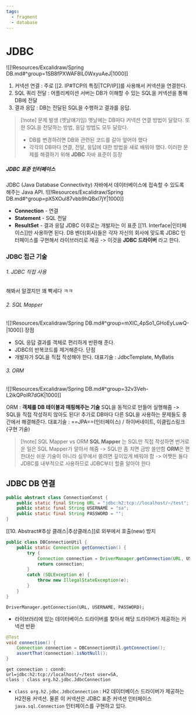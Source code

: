 ```yaml
---
tags:
  - fragment
  - database
---
```

# JDBC
![[!Resources/Excalidraw/Spring DB.md#^group=1SB8fPXWAF8IL0WxyuAeJ|1000]]
1. 커넥션 연결 : 주로 [[2. IP#TCP의 특징|TCP/IP]]를 사용해서 커넥션을 연결한다.
2. SQL 쿼리 전달 : 어플리케이션 서버는 DB가 이해할 수 있는 SQL을 커넥션을 통해 DB에 전달
3. 결과 응답 : DB는 전달된 SQL을 수행하고 결과를 응답. 

> [!note] 문제 발생 (옛날얘기임)
> 옛날에는 DB마다 커넥션 연결 방법이 달랐다. 또한 SQL을 전달하는 방법, 응답 방법도 모두 달랐다.
> - DB를 변경하려면 DB와 관련된 코드를 갈아 엎어야 했다
> - 각각의 DB마다 연결, 전달, 응답에 대한 방법을 새로 배워야 했다.
> 이러한 문제를 해결하기 위해 **JDBC** 자바 표준이 등장

##### JDBC 표준 인터페이스
JDBC (Java Database Connectivity) 
자바에서 데이터베이스에 접속할 수 있도록 해주는 Java API. 
![[!Resources/Excalidraw/Spring DB.md#^group=pX5XOul87vbb9hQBxl7jY|1000]]
- **Connection** - 연결
- **Statement** - SQL 전달
- **ResultSet** - 결과 응답
JDBC 이후로는 개발자는 이 표준 [[11. Interface|인터페이스]]만 사용하면 된다.
DB 벤더(회사)들은 각자 자신의 회사에 맞도록 JDBC 인터페이스를 구현해서 라이브러리로 제공
-> 이것을 **JDBC 드라이버** 라고 한다.


### JDBC 접근 기술
###### 1. JDBC 직접 사용
해봐서 알겠지만 꽤 빡세다 ㅋㅋ

###### 2. SQL Mapper
![[!Resources/Excalidraw/Spring DB.md#^group=mXIC_4pSo1_GHoEyLuwQ-|1000]]
장점 
- SQL 응답 결과를 객체로 편리하게 반환해 준다.
- JDBC의 반복코드를 제거해준다.
단점
- 개발자가 SQL을 직접 작성해야 한다. 
대표기술 : JdbcTemplate, MyBatis
###### 3. ORM
![[!Resources/Excalidraw/Spring DB.md#^group=32v3Veh-L2ikQPoIR7dGK|1000]]


ORM : **객체를 DB 테이블과 매핑해주는 기술** 
SQL을 동적으로 만들어 실행해줌 -> SQL을 직접 작성하지 않아도 된다!
추가로 DB마다 다른 SQL을 사용하는 문제들도 중간에서 해결해준다.
대표기술 : ==JPA==(인터페이스) / 하이버네이트, 이클립스링크 (구현 기술)

> [!note] SQL Mapper vs ORM
> **SQL Mapper** 는 SQL만 직접 작성하면  번거로운 일은 SQL Mapper가 알아서 해줌 -> SQL만 좀 치면 금방 쓸만함
> **ORM**은 편한대신 쉬운 기술이 아니라 실무에서 쓸려면 깊이있게 배워야 함
> -> 어쨋든 둘다 JDBC를 내부적으로 사용하므로 JDBC부터 할줄 알아야 한다

## JDBC DB 연결

```java
public abstract class ConnectionConst {  
    public static final String URL = "jdbc:h2:tcp://localhost/~/test";  
    public static final String USERNAME = "sa";  
    public static final String PASSWORD = "";  
}
```
[[10. Abstract#추상 클래스|추상클래스]]로 외부에서 호출(new) 방지

```java hl:4
public class DBConnectionUtil {  
    public static Connection getConnection() {  
        try {  
            Connection connection = DriverManager.getConnection(URL, USERNAME, PASSWORD); 
            return connection;  
        }        
        catch (SQLException e) {  
            throw new IllegalStateException(e);  
        }    
    }
}
```
`DriverManager.getConnection(URL, USERNAME, PASSWORD);`
- 라이브러리에 있는 데이터베이스 드라이버를 찾아서 해당 드라이버가 제공하는 커넥션 반환

```java title:TEST
@Test  
void connection() {  
    Connection connection = DBConnectionUtil.getConnection();  
    assertThat(connection).isNotNull();  
}
```

```result
get connection : conn0: 
url=jdbc:h2:tcp://localhost/~/test user=SA, 
class : class org.h2.jdbc.JdbcConnection
```
- `class org.h2.jdbc.JdbcConnection` : H2 데이터베이스 드라이버가 제공하는 H2전용 커넥션.
  물론 이 커넥션은 JDBC 표준 커넥션 인터페이스 `java.sql.Connection` 인터페이스를 구현하고 있다.
